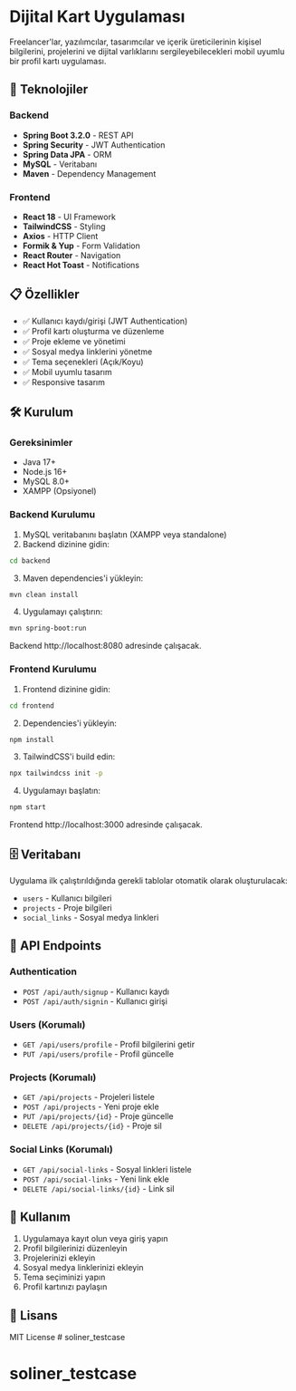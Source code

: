 # Dijital Kart Uygulaması

Freelancer'lar, yazılımcılar, tasarımcılar ve içerik üreticilerinin kişisel bilgilerini, projelerini ve dijital varlıklarını sergileyebilecekleri mobil uyumlu bir profil kartı uygulaması.

## 🚀 Teknolojiler

### Backend
- **Spring Boot 3.2.0** - REST API
- **Spring Security** - JWT Authentication
- **Spring Data JPA** - ORM
- **MySQL** - Veritabanı
- **Maven** - Dependency Management

### Frontend
- **React 18** - UI Framework
- **TailwindCSS** - Styling
- **Axios** - HTTP Client
- **Formik & Yup** - Form Validation
- **React Router** - Navigation
- **React Hot Toast** - Notifications

## 📋 Özellikler

- ✅ Kullanıcı kaydı/girişi (JWT Authentication)
- ✅ Profil kartı oluşturma ve düzenleme
- ✅ Proje ekleme ve yönetimi
- ✅ Sosyal medya linklerini yönetme
- ✅ Tema seçenekleri (Açık/Koyu)
- ✅ Mobil uyumlu tasarım
- ✅ Responsive tasarım

## 🛠️ Kurulum

### Gereksinimler
- Java 17+
- Node.js 16+
- MySQL 8.0+
- XAMPP (Opsiyonel)

### Backend Kurulumu

1. MySQL veritabanını başlatın (XAMPP veya standalone)
2. Backend dizinine gidin:
```bash
cd backend
```

3. Maven dependencies'i yükleyin:
```bash
mvn clean install
```

4. Uygulamayı çalıştırın:
```bash
mvn spring-boot:run
```

Backend http://localhost:8080 adresinde çalışacak.

### Frontend Kurulumu

1. Frontend dizinine gidin:
```bash
cd frontend
```

2. Dependencies'i yükleyin:
```bash
npm install
```

3. TailwindCSS'i build edin:
```bash
npx tailwindcss init -p
```

4. Uygulamayı başlatın:
```bash
npm start
```

Frontend http://localhost:3000 adresinde çalışacak.

## 🗄️ Veritabanı

Uygulama ilk çalıştırıldığında gerekli tablolar otomatik olarak oluşturulacak:

- `users` - Kullanıcı bilgileri
- `projects` - Proje bilgileri
- `social_links` - Sosyal medya linkleri

## 📱 API Endpoints

### Authentication
- `POST /api/auth/signup` - Kullanıcı kaydı
- `POST /api/auth/signin` - Kullanıcı girişi

### Users (Korumalı)
- `GET /api/users/profile` - Profil bilgilerini getir
- `PUT /api/users/profile` - Profil güncelle

### Projects (Korumalı)
- `GET /api/projects` - Projeleri listele
- `POST /api/projects` - Yeni proje ekle
- `PUT /api/projects/{id}` - Proje güncelle
- `DELETE /api/projects/{id}` - Proje sil

### Social Links (Korumalı)
- `GET /api/social-links` - Sosyal linkleri listele
- `POST /api/social-links` - Yeni link ekle
- `DELETE /api/social-links/{id}` - Link sil

## 🎨 Kullanım

1. Uygulamaya kayıt olun veya giriş yapın
2. Profil bilgilerinizi düzenleyin
3. Projelerinizi ekleyin
4. Sosyal medya linklerinizi ekleyin
5. Tema seçiminizi yapın
6. Profil kartınızı paylaşın


## 📄 Lisans

MIT License # soliner_testcase
# soliner_testcase
